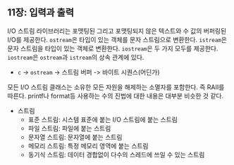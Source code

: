 ## 11장: 입력과 출력

I/O 스트림 라이브러리는 포맷팅된 그리고 포맷팅되지 않은 텍스트와 수 값의 버퍼링된 I/O를 제공한다. `ostream`은 타입이 있는 객체를 문자 스트림으로 변환한다. `istream`은 문자 스트림을 타입이 있는 객체로 변환한다. `iostream`은 두 가지 모두를 제공한다. `iostream`은 `ostream`과 `istream`의 상속 관계에 있다.

- `c` -> `ostream` -> 스트림 버퍼 -> 바이트 시퀀스(어딘가)

모든 I/O 스트림 클래스는 소유한 모든 자원을 해제하는 소멸자를 포함한다. 즉 RAII를 따른다. printf나 format등 사용하는 수의 진법에 대한 내용은 대부분 비슷한 것 같다.

- 스트림
  - 표준 스트림: 시스템 표준에 붙는 I/O 스트림에 붙는 스트림
  - 파일 스트림: 파일에 붙는 스트림
  - 문자열 스트림: 문자열에 붙는 스트림
  - 메모리 스트림: 특정 메모리 영역에 붙는 스트림
  - 동기식 스트림: 데이터 경합없이 다수의 스레드에 쓰일 수 있는 스트림
